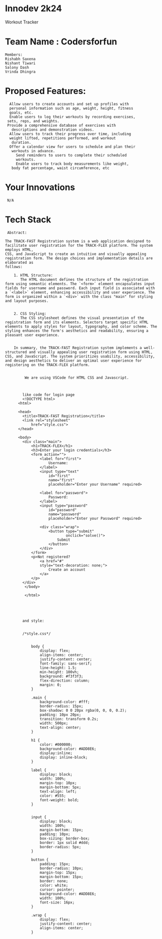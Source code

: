 # Innodev 2k24
Workout Tracker
 # Team Name : Codersforfun
    Members:
    Rishabh Saxena
    Nishant Tiwari
    Salony Dash
    Vrinda Dhingra
# Proposed Features:
      Allow users to create accounts and set up profiles with
      personal information such as age, weight, height, fitness
      goals, etc.
      Enable users to log their workouts by recording exercises,
     sets, reps, and weights.
     Provide a comprehensive database of exercises with
       descriptions and demonstration videos.
      Allow users to track their progress over time, including
      weight lifted, repetitions performed, and workout
       duration.
      Offer a calendar view for users to schedule and plan their
       workouts in advance.
         Send reminders to users to complete their scheduled
         workouts.
         Enable users to track body measurements like weight,
       body fat percentage, waist circumference, etc
# Your Innovations
     N/A
# Tech Stack
     Abstract:

    The TRACK-FAST Registration system is a web application designed to facilitate user registration for the TRACK-FLEX platform. The system employs HTML, 
    CSS, and JavaScript to create an intuitive and visually appealing registration form. The design choices and implementation details are elaborated as 
    follows:

        1. HTML Structure:
           The HTML document defines the structure of the registration form using semantic elements. The `<form>` element encapsulates input fields for username and password. Each input field is associated with a `<label>` element, enhancing accessibility and user experience. The form is organized within a `<div>` with the class "main" for styling and layout purposes.
        
      
        2. CSS Styling:
           The CSS stylesheet defines the visual presentation of the registration form and its elements. Selectors target specific HTML elements to apply styles for layout, typography, and color scheme. The styling enhances the form's aesthetics and readability, ensuring a pleasant user experience.
        
        
        In summary, the TRACK-FAST Registration system implements a well-structured and visually appealing user registration form using HTML, CSS, and JavaScript. The system prioritizes usability, accessibility, and design aesthetics to deliver an optimal user experience for registering on the TRACK-FLEX platform.


             We are using VSCode for HTML CSS and Javascript.



            like code for login page
            <!DOCTYPE html>
          <html>
          
          <head>
          	<title>TRACK-FAST Registration</title>
          	<link rel="stylesheet"
          		href="style.css">
          </head>
          
          <body>
          	<div class="main">
          		<h1>TRACK-FLEX</h1>
          		<h3>Enter your login credentials</h3>
          		<form action="">
          			<label for="first">
          				Username:
          			</label>
          			<input type="text"
          				id="first"
          				name="first"
          				placeholder="Enter your Username" required>
          
          			<label for="password">
          				Password:
          			</label>
          			<input type="password"
          				id="password"
          				name="password"
          				placeholder="Enter your Password" required>
          
          			<div class="wrap">
          				<button type="submit"
          						onclick="solve()">
          					Submit
          				</button>
          			</div>
          		</form>
          		<p>Not registered? 
          			<a href="#"
          			style="text-decoration: none;">
          				Create an account
          			</a>
          		</p>
          	</div>
             </body>
          
             </html>





            and style:


            /*style.css*/


                body {
                	display: flex;
                	align-items: center;
                	justify-content: center;
                	font-family: sans-serif;
                	line-height: 1.5;
                	min-height: 100vh;
                	background: #f3f3f3;
                	flex-direction: column;
                	margin: 0;
                }
                
                .main {
                	background-color: #fff;
                	border-radius: 15px;
                	box-shadow: 0 0 20px rgba(0, 0, 0, 0.2);
                	padding: 10px 20px;
                	transition: transform 0.2s;
                	width: 500px;
                	text-align: center;
                }
                
                h1 {
                	color: #000000;
                	background-color: #ADD8E6;
                	display:inline;
                	display: inline-block;
                }
                
                label {
                	display: block;
                	width: 100%;
                	margin-top: 10px;
                	margin-bottom: 5px;
                	text-align: left;
                	color: #555;
                	font-weight: bold;
                }
                
                
                input {
                	display: block;
                	width: 100%;
                	margin-bottom: 15px;
                	padding: 10px;
                	box-sizing: border-box;
                	border: 1px solid #ddd;
                	border-radius: 5px;
                }
                
                button {
                	padding: 15px;
                	border-radius: 10px;
                	margin-top: 15px;
                	margin-bottom: 15px;
                	border: none;
                	color: white;
                	cursor: pointer;
                	background-color: #ADD8E6;
                	width: 100%;
                	font-size: 16px;
                }
                
                .wrap {
                	display: flex;
                	justify-content: center;
                	align-items: center;
                }
